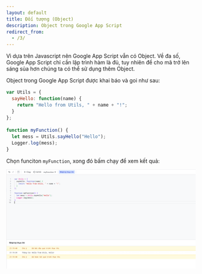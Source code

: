 ```yaml
---
layout: default
title: Đối tượng (Object)
description: Object trong Google App Script
redirect_from:
  - /3/
---
```


Vì dựa trên Javascript nên Google App Script vẫn có Object. Về đa số, Google App Script chỉ cần lập trình hàm là đủ, tuy nhiên để cho mã trở lên sáng sủa hơn chúng ta có thể sử dụng thêm Object.

Object trong Google App Script được khai báo và goi như sau: 

```javascript
var Utils = {
  sayHello: function(name) {
    return "Hello from Utils, " + name + "!";
  }
};

function myFunction() {
  let mess = Utils.sayHello("Hello");
  Logger.log(mess);
}

```

Chọn funciton `myFunction`, xong đó bấm chạy để xem kết quả:

<img src="./../img/3.png" style="max-width: 100%">